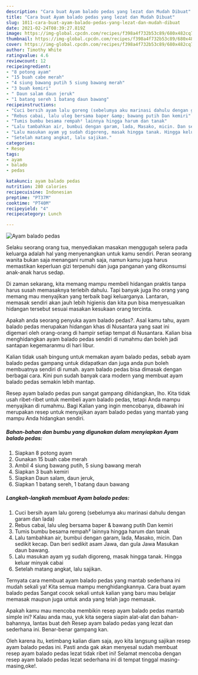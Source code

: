 ```yaml
---
description: "Cara buat Ayam balado pedas yang lezat dan Mudah Dibuat"
title: "Cara buat Ayam balado pedas yang lezat dan Mudah Dibuat"
slug: 1011-cara-buat-ayam-balado-pedas-yang-lezat-dan-mudah-dibuat
date: 2021-02-24T08:39:27.819Z
image: https://img-global.cpcdn.com/recipes/f398a4f732b53c89/680x482cq70/ayam-balado-pedas-foto-resep-utama.jpg
thumbnail: https://img-global.cpcdn.com/recipes/f398a4f732b53c89/680x482cq70/ayam-balado-pedas-foto-resep-utama.jpg
cover: https://img-global.cpcdn.com/recipes/f398a4f732b53c89/680x482cq70/ayam-balado-pedas-foto-resep-utama.jpg
author: Timothy White
ratingvalue: 4.6
reviewcount: 12
recipeingredient:
- "8 potong ayam"
- "15 buah cabe merah"
- "4 siung bawang putih 5 siung bawang merah"
- "3 buah kemiri"
- " Daun salam daun jeruk"
- "1 batang sereh 1 batang daun bawang"
recipeinstructions:
- "Cuci bersih ayam lalu goreng (sebelumya aku marinasi dahulu dengan garam dan lada)"
- "Rebus cabai, lalu uleg bersama baper &amp; bawang putih Dan kemiri"
- "Tumis bumbu besama rempah² lainnya hingga harum dan tanak"
- "Lalu tambahkan air, bumbui dengan garam, lada, Masako, micin. Dan sedikit kecap. Dan beri sedikit asam Jawa, dan gula Jawa Masukan daun bawang."
- "Lalu masukan ayam yg sudah digoreng, masak hingga tanak. Hingga keluar minyak cabai"
- "Setelah matang angkat, lalu sajikan."
categories:
- Resep
tags:
- ayam
- balado
- pedas

katakunci: ayam balado pedas 
nutrition: 280 calories
recipecuisine: Indonesian
preptime: "PT37M"
cooktime: "PT40M"
recipeyield: "4"
recipecategory: Lunch

---
```



![Ayam balado pedas](https://img-global.cpcdn.com/recipes/f398a4f732b53c89/680x482cq70/ayam-balado-pedas-foto-resep-utama.jpg)

Selaku seorang orang tua, menyediakan masakan menggugah selera pada keluarga adalah hal yang menyenangkan untuk kamu sendiri. Peran seorang  wanita bukan saja menangani rumah saja, namun kamu juga harus memastikan keperluan gizi terpenuhi dan juga panganan yang dikonsumsi anak-anak harus sedap.

Di zaman  sekarang, kita memang mampu membeli hidangan praktis tanpa harus susah memasaknya terlebih dahulu. Tapi banyak juga lho orang yang memang mau menyajikan yang terbaik bagi keluarganya. Lantaran, memasak sendiri akan jauh lebih higienis dan kita pun bisa menyesuaikan hidangan tersebut sesuai masakan kesukaan orang tercinta. 



Apakah anda seorang penyuka ayam balado pedas?. Asal kamu tahu, ayam balado pedas merupakan hidangan khas di Nusantara yang saat ini digemari oleh orang-orang di hampir setiap tempat di Nusantara. Kalian bisa menghidangkan ayam balado pedas sendiri di rumahmu dan boleh jadi santapan kegemaranmu di hari libur.

Kalian tidak usah bingung untuk memakan ayam balado pedas, sebab ayam balado pedas gampang untuk didapatkan dan juga anda pun boleh membuatnya sendiri di rumah. ayam balado pedas bisa dimasak dengan berbagai cara. Kini pun sudah banyak cara modern yang membuat ayam balado pedas semakin lebih mantap.

Resep ayam balado pedas pun sangat gampang dihidangkan, lho. Kita tidak usah ribet-ribet untuk membeli ayam balado pedas, tetapi Anda mampu menyajikan di rumahmu. Bagi Kalian yang ingin mencobanya, dibawah ini merupakan resep untuk menyajikan ayam balado pedas yang mantab yang mampu Anda hidangkan sendiri.

<!--inarticleads1-->

##### Bahan-bahan dan bumbu yang digunakan dalam menyiapkan Ayam balado pedas:

1. Siapkan 8 potong ayam
1. Gunakan 15 buah cabe merah
1. Ambil 4 siung bawang putih, 5 siung bawang merah
1. Siapkan 3 buah kemiri
1. Siapkan  Daun salam, daun jeruk,
1. Siapkan 1 batang sereh, 1 batang daun bawang




<!--inarticleads2-->

##### Langkah-langkah membuat Ayam balado pedas:

1. Cuci bersih ayam lalu goreng (sebelumya aku marinasi dahulu dengan garam dan lada)
1. Rebus cabai, lalu uleg bersama baper &amp; bawang putih Dan kemiri
1. Tumis bumbu besama rempah² lainnya hingga harum dan tanak
1. Lalu tambahkan air, bumbui dengan garam, lada, Masako, micin. Dan sedikit kecap. Dan beri sedikit asam Jawa, dan gula Jawa Masukan daun bawang.
1. Lalu masukan ayam yg sudah digoreng, masak hingga tanak. Hingga keluar minyak cabai
1. Setelah matang angkat, lalu sajikan.




Ternyata cara membuat ayam balado pedas yang mantab sederhana ini mudah sekali ya! Kita semua mampu menghidangkannya. Cara buat ayam balado pedas Sangat cocok sekali untuk kalian yang baru mau belajar memasak maupun juga untuk anda yang telah jago memasak.

Apakah kamu mau mencoba membikin resep ayam balado pedas mantab simple ini? Kalau anda mau, yuk kita segera siapin alat-alat dan bahan-bahannya, lantas buat deh Resep ayam balado pedas yang lezat dan sederhana ini. Benar-benar gampang kan. 

Oleh karena itu, ketimbang kalian diam saja, ayo kita langsung sajikan resep ayam balado pedas ini. Pasti anda gak akan menyesal sudah membuat resep ayam balado pedas lezat tidak ribet ini! Selamat mencoba dengan resep ayam balado pedas lezat sederhana ini di tempat tinggal masing-masing,oke!.

